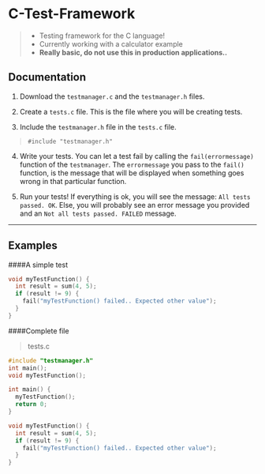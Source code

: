 C-Test-Framework
====================
> - Testing framework for the C language!
> - Currently working with a calculator example
> - **Really basic, do not use this in production applications..**

Documentation
--------------
1. Download the `testmanager.c` and the `testmanager.h` files.

2. Create a `tests.c` file. This is the file where you will be creating tests.

3. Include the `testmanager.h` file in the `tests.c` file.
> `#include "testmanager.h"`

4. Write your tests. You can let a test fail by calling the `fail(errormessage)` function of the `testmanager`. The `errormessage` you pass to the `fail()` function, is the message that will be displayed when something goes wrong in that particular function.

5. Run your tests! If everything is ok, you will see the message: `All tests passed. OK`. Else, you will probably see an error message you provided and an `Not all tests passed. FAILED` message.

---

Examples
--------
####A simple test
```C
void myTestFunction() {
  int result = sum(4, 5);
  if (result != 9) {
    fail("myTestFunction() failed.. Expected other value");
  }
}
```

####Complete file
> tests.c

```C
#include "testmanager.h"
int main();
void myTestFunction();

int main() {
  myTestFunction();
  return 0;
}

void myTestFunction() {
  int result = sum(4, 5);
  if (result != 9) {
    fail("myTestFunction() failed.. Expected other value");
  }
}
```
